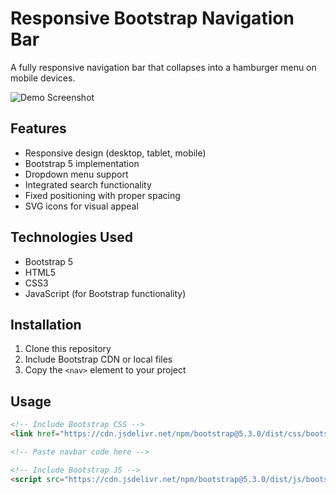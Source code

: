 # Responsive Bootstrap Navigation Bar

A fully responsive navigation bar that collapses into a hamburger menu on mobile devices.

![Demo Screenshot](https://via.placeholder.com/600x400?text=Navbar+Demo)

## Features
- Responsive design (desktop, tablet, mobile)
- Bootstrap 5 implementation
- Dropdown menu support
- Integrated search functionality
- Fixed positioning with proper spacing
- SVG icons for visual appeal

## Technologies Used
- Bootstrap 5
- HTML5
- CSS3
- JavaScript (for Bootstrap functionality)

## Installation
1. Clone this repository
2. Include Bootstrap CDN or local files
3. Copy the `<nav>` element to your project

## Usage
```html
<!-- Include Bootstrap CSS -->
<link href="https://cdn.jsdelivr.net/npm/bootstrap@5.3.0/dist/css/bootstrap.min.css" rel="stylesheet">

<!-- Paste navbar code here -->

<!-- Include Bootstrap JS -->
<script src="https://cdn.jsdelivr.net/npm/bootstrap@5.3.0/dist/js/bootstrap.bundle.min.js"></script>
